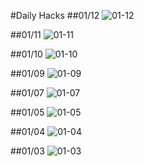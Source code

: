 #Daily Hacks
##01/12
![01-12](gifs/01-12.gif)

##01/11
![01-11](gifs/01-11.gif)

##01/10
![01-10](gifs/01-10-2.gif)

##01/09
![01-09](gifs/01-09.gif)

##01/07
![01-07](gifs/01-07.gif)

##01/05
![01-05](gifs/01-05-3.gif)

##01/04
![01-04](gifs/01-04.gif)

##01/03
![01-03](gifs/01-03.gif)